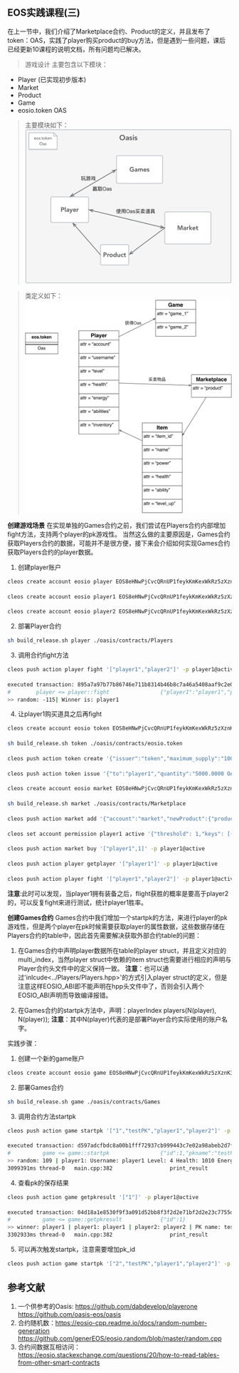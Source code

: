 **EOS实践课程(三)**
----------------------------------------------
在上一节中，我们介绍了Marketplace合约、Product的定义，并且发布了token：OAS，实践了player购买product的buy方法，但是遇到一些问题，课后已经更新10课程的说明文档，所有问题均已解决。


>游戏设计
主要包含以下模块：
* Player (已实现初步版本)
* Market
* Product
* Game
* eosio.token OAS

>主要模块如下：
![图1](./images/module.jpeg "module")

>类定义如下：
![图2](./images/class.jpeg "class")


**创建游戏场景**
在实现单独的Games合约之前，我们尝试在Players合约内部增加fight方法，支持两个player的pk游戏性。
当然这么做的主要原因是，Games合约获取Players合约的数据，可能并不是很方便，接下来会介绍如何实现Games合约获取Players合约的player数据。
1. 创建player账户
```Bash
cleos create account eosio player EOS8eHNwPjCvcQRnUP1feykKmKexWkRz5zXznK3GTJFPibut7kiaM EOS7UN5ZY6WYpVhjkjPG4bh5rQxHgAeFKnjLBNok22cATD82JPjai

cleos create account eosio player1 EOS8eHNwPjCvcQRnUP1feykKmKexWkRz5zXznK3GTJFPibut7kiaM EOS7UN5ZY6WYpVhjkjPG4bh5rQxHgAeFKnjLBNok22cATD82JPjai

cleos create account eosio player2 EOS8eHNwPjCvcQRnUP1feykKmKexWkRz5zXznK3GTJFPibut7kiaM EOS7UN5ZY6WYpVhjkjPG4bh5rQxHgAeFKnjLBNok22cATD82JPjai
```

2. 部署Player合约
```Bash
sh build_release.sh player ./oasis/contracts/Players
```

3. 调用合约fight方法
```Bash
cleos push action player fight '["player1","player2"]' -p player1@active

executed transaction: 895a7a97b77b86746e711b8314b46b8c7a46a5408aaf9c2e008d123ceb819065  112 bytes  2410 us
#        player <= player::fight                {"player1":"player1","player2":"player2"}
>> random: -115| Winner is: player1
```

4. 让player1购买道具之后再fight
```Bash
cleos create account eosio token EOS8eHNwPjCvcQRnUP1feykKmKexWkRz5zXznK3GTJFPibut7kiaM EOS7UN5ZY6WYpVhjkjPG4bh5rQxHgAeFKnjLBNok22cATD82JPjai

sh build_release.sh token ./oasis/contracts/eosio.token

cleos push action token create '{"issuer":"token","maximum_supply":"1000000.0000 OAS","can_freeze":"0","can_recall":"0","can_whitelist":"0"}' -p token@active

cleos push action token issue '{"to":"player1","quantity":"5000.0000 OAS","memo":"init"}' -p token@active

cleos create account eosio market EOS8eHNwPjCvcQRnUP1feykKmKexWkRz5zXznK3GTJFPibut7kiaM EOS7UN5ZY6WYpVhjkjPG4bh5rQxHgAeFKnjLBNok22cATD82JPjai

sh build_release.sh market ./oasis/contracts/Marketplace

cleos push action market add '{"account":"market","newProduct":{"product_id":1,"name":"magic ball","power":120,"health":10,"ability":"see the future","level_up":3,"quantity":10,"price":150}}' -p market@active

cleos set account permission player1 active '{"threshold": 1,"keys": [{"key": "EOS7UN5ZY6WYpVhjkjPG4bh5rQxHgAeFKnjLBNok22cATD82JPjai","weight": 1}],"accounts": [{"permission":{"actor":"market","permission":"eosio.code"},"weight":1}]}' owner -p player1@owner

cleos push action market buy '["player1",1]' -p player1@active

cleos push action player getplayer '["player1"]' -p player1@active

cleos push action player fight '["player1","player2"]' -p player1@active
```
**注意**:此时可以发现，当player1拥有装备之后，flight获胜的概率是要高于player2的，可以反复fight来进行测试，统计player1胜率。


**创建Games合约**
Games合约中我们增加一个startpk的方法，来进行player的pk游戏性，但是两个player在pk时候需要获取player的属性数据，这些数据存储在Players合约的table中，因此首先需要解决获取外部合约table的问题：
1. 在Games合约中声明player数据所在table的player struct，并且定义对应的multi_index，当然player struct中依赖的item struct也需要进行相应的声明与Player合约头文件中的定义保持一致。
**注意**：也可以通过'inlcude<../Players/Players.hpp>'的方式引入player struct的定义，但是注意这样EOSIO_ABI即不能声明在hpp头文件中了，否则会引入两个EOSIO_ABI声明而导致编译报错。

2. 在Games合约的startpk方法中，声明：playerIndex players(N(player), N(player)); 
**注意**：其中N(player)代表的是部署Player合约实际使用的账户名字。

实践步骤：
1. 创建一个新的game账户
```Bash
cleos create account eosio game EOS8eHNwPjCvcQRnUP1feykKmKexWkRz5zXznK3GTJFPibut7kiaM EOS7UN5ZY6WYpVhjkjPG4bh5rQxHgAeFKnjLBNok22cATD82JPjai
```

2. 部署Games合约
```Bash
sh build_release.sh game ./oasis/contracts/Games
```

3. 调用合约方法startpk
```Bash
cleos push action game startpk '["1","testPK","player1","player2"]' -p player1@active

executed transaction: d597adcfbdc8a00b1fff72937cb999443c7e02a98abeb2d7f96ec23919b8b413  128 bytes  6168 us
#          game <= game::startpk                {"id":1,"pkname":"testPK","player1":"player1","player2":"player2"}
>> random: 109 | player1: Username: player1 Level: 4 Health: 1010 Energy: 1120 | player2: Username: player2 Level: 1 Health: 1000 Energy: 1000 | Winner is: player1
3099391ms thread-0   main.cpp:382                  print_result         ]
```

4. 查看pk的保存结果
```Bash
cleos push action game getpkresult '["1"]' -p player1@active

executed transaction: 04d18a1e8530f9f3a091d52bb8f3f2d2e71bf2d2e23c7755d0920c8c4413b838  104 bytes  1005 us
#          game <= game::getpkresult            {"id":1}
>> winner: player1 | player1: player1 | player2: player2 | PK name: testPK | Time: 1535291499500000
3302933ms thread-0   main.cpp:382                  print_result         ]
```

5. 可以再次触发startpk，注意需要增加pk_id
```Bash
cleos push action game startpk '["2","testPK","player1","player2"]' -p player1@active
```




**参考文献**
----------------------------------------------
1. 一个供参考的Oasis: https://github.com/dabdevelop/playerone https://github.com/oasis-eos/oasis
2. 合约随机数：https://eosio-cpp.readme.io/docs/random-number-generation
https://github.com/generEOS/eosio.random/blob/master/random.cpp
3. 合约间数据互相访问：https://eosio.stackexchange.com/questions/20/how-to-read-tables-from-other-smart-contracts 



